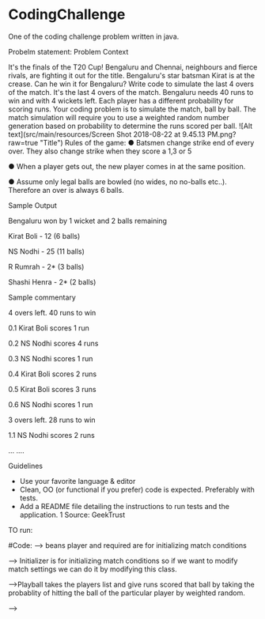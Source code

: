 # CodingChallenge
One of the coding challenge problem written in java.

Probelm statement:
Problem Context

It's the finals of the T20 Cup! Bengaluru and Chennai, neighbours and fierce rivals, are
fighting it out for the title. Bengaluru's star batsman Kirat is at the crease. Can he win it for
Bengaluru? Write code to simulate the last 4 overs of the match.
It's the last 4 overs of the match. Bengaluru needs 40 runs to win and with 4 wickets left. Each
player has a different probability for scoring runs. Your coding problem is to simulate the match,
ball by ball. The match simulation will require you to use a weighted random number generation
based on probability to determine the runs scored per ball.
![Alt text](src/main/resources/Screen Shot 2018-08-22 at 9.45.13 PM.png?raw=true "Title")
Rules of the game:
● Batsmen change strike end of every over. They also change strike when they score a
1,3 or 5

● When a player gets out, the new player comes in at the same position.

● Assume only legal balls are bowled (no wides, no no-balls etc..). Therefore an over is
always 6 balls.

Sample Output

Bengaluru won by 1 wicket and 2 balls remaining

Kirat Boli - 12 (6 balls)

NS Nodhi - 25 (11 balls)

R Rumrah - 2* (3 balls)

Shashi Henra - 2* (2 balls)

Sample commentary

4 overs left. 40 runs to win

0.1 Kirat Boli scores 1 run

0.2 NS Nodhi scores 4 runs

0.3 NS Nodhi scores 1 run

0.4 Kirat Boli scores 2 runs

0.5 Kirat Boli scores 3 runs

0.6 NS Nodhi scores 1 run

3 overs left. 28 runs to win

1.1 NS Nodhi scores 2 runs

…
....

Guidelines

- Use your favorite language & editor
- Clean, OO (or functional if you prefer) code is expected. Preferably with tests.
- Add a README file detailing the instructions to run tests and the application.
1 Source: GeekTrust


TO run:

#Code:
--> beans player and required are for initializing match conditions

--> Initializer is for initializing match conditions so if we want to modify match settings we can do it by modifying this class.

-->Playball takes the players list and give runs scored that ball by taking the probablity of hitting the ball of the particular player by weighted random.

-->